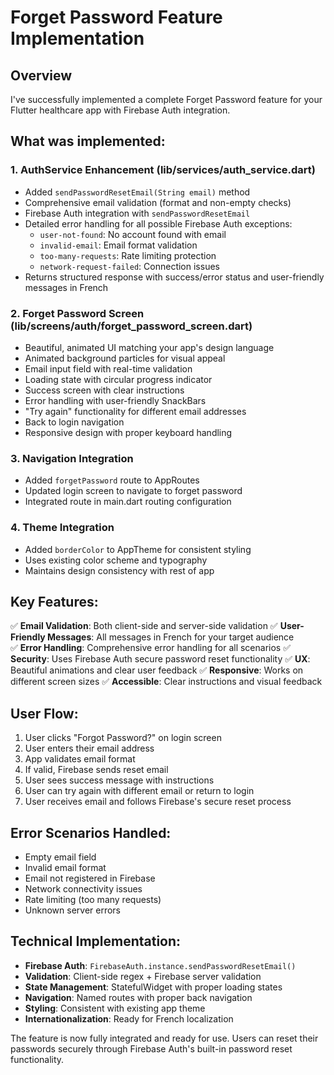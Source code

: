 # Forget Password Feature Implementation

## Overview
I've successfully implemented a complete Forget Password feature for your Flutter healthcare app with Firebase Auth integration.

## What was implemented:

### 1. AuthService Enhancement (lib/services/auth_service.dart)
- Added `sendPasswordResetEmail(String email)` method
- Comprehensive email validation (format and non-empty checks)
- Firebase Auth integration with `sendPasswordResetEmail`
- Detailed error handling for all possible Firebase Auth exceptions:
  - `user-not-found`: No account found with email
  - `invalid-email`: Email format validation
  - `too-many-requests`: Rate limiting protection
  - `network-request-failed`: Connection issues
- Returns structured response with success/error status and user-friendly messages in French

### 2. Forget Password Screen (lib/screens/auth/forget_password_screen.dart)
- Beautiful, animated UI matching your app's design language
- Animated background particles for visual appeal
- Email input field with real-time validation
- Loading state with circular progress indicator
- Success screen with clear instructions
- Error handling with user-friendly SnackBars
- "Try again" functionality for different email addresses
- Back to login navigation
- Responsive design with proper keyboard handling

### 3. Navigation Integration
- Added `forgetPassword` route to AppRoutes
- Updated login screen to navigate to forget password
- Integrated route in main.dart routing configuration

### 4. Theme Integration
- Added `borderColor` to AppTheme for consistent styling
- Uses existing color scheme and typography
- Maintains design consistency with rest of app

## Key Features:

✅ **Email Validation**: Both client-side and server-side validation
✅ **User-Friendly Messages**: All messages in French for your target audience  
✅ **Error Handling**: Comprehensive error handling for all scenarios
✅ **Security**: Uses Firebase Auth secure password reset functionality
✅ **UX**: Beautiful animations and clear user feedback
✅ **Responsive**: Works on different screen sizes
✅ **Accessible**: Clear instructions and visual feedback

## User Flow:

1. User clicks "Forgot Password?" on login screen
2. User enters their email address
3. App validates email format
4. If valid, Firebase sends reset email
5. User sees success message with instructions
6. User can try again with different email or return to login
7. User receives email and follows Firebase's secure reset process

## Error Scenarios Handled:

- Empty email field
- Invalid email format
- Email not registered in Firebase
- Network connectivity issues
- Rate limiting (too many requests)
- Unknown server errors

## Technical Implementation:

- **Firebase Auth**: `FirebaseAuth.instance.sendPasswordResetEmail()`
- **Validation**: Client-side regex + Firebase server validation
- **State Management**: StatefulWidget with proper loading states
- **Navigation**: Named routes with proper back navigation
- **Styling**: Consistent with existing app theme
- **Internationalization**: Ready for French localization

The feature is now fully integrated and ready for use. Users can reset their passwords securely through Firebase Auth's built-in password reset functionality.